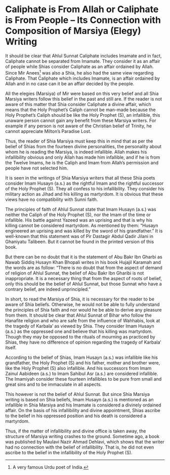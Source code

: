 Caliphate is From Allah or Caliphate is From People – Its Connection with Composition of Marsiya (Elegy) Writing
================================================================================================================

It should be clear that Ahlul Sunnat Caliphate includes Imamate and in
fact, Caliphate cannot be separated from Imamate. They consider it as an
affair of people while Shias consider Caliphate as an affair ordained by
Allah. Since Mir Anees[^1] was also a Shia, he also had the same view
regarding Caliphate. That Caliphate which includes Imamate, is an affair
ordained by Allah and in no case can it be an affair decided by the
people.

All the elegies (Marsiya) of Mir were based on this very belief and all
Shia Marsiya writers follow this belief in the past and still are. If
the reader is not aware of this matter that Shia consider Caliphate a
divine affair, which means that the Holy Prophet’s Caliph cannot be
man-made because the Holy Prophet’s Caliph should be like the Holy
Prophet (S), an infallible, this unaware person cannot gain any benefit
from these Marsiya writers. For example if any person is not aware of
the Christian belief of Trinity, he cannot appreciate Milton’s Paradise
Lost.

Thus, the reader of Shia Marsiya must keep this in mind that as per the
belief of Shias from the fourteen divine personalities, the personality
about whom he is reading the Marsiya, is indeed infallible. Allah makes
his infallibility obvious and only Allah has made him infallible, and if
he is from the Twelve Imams, he is the Caliph and Imam from Allah’s
permission and people have not selected him.

It is seen in the writings of Shia Marsiya writers that all these Shia
poets consider Imam Husayn (a.s.) as the rightful Imam and the rightful
successor of the Holy Prophet (S). They all confess to his
infallibility. They consider his military action as Jihad and his
killing as martyrdom. It is obvious that these views have no
compatibility with Sunni faith.

The principles of faith of Ahlul Sunnat state that Imam Husayn (a.s.)
was neither the Caliph of the Holy Prophet (S), nor the Imam of the time
or infallible. His battle against Yazeed was an uprising and that is why
his killing cannot be considered martyrdom. As mentioned by them:
“Husayn engineered an uprising and was killed by the sword of his
grandfather.” It is well-known that this statement was of Pir Dastagir
Abdul Qadir Jilani in Ghaniyatu Talibeen. But it cannot be found in the
printed version of this book.

But there can be no doubt that it is the statement of Abu Bakr Ibn
Gharbi as Nawab Siddiq Husayn Khan Bhopali writes in his book Hujajil
Karamah and the words are as follow: “There is no doubt that from the
aspect of demand of religion of Ahlul Sunnat, the belief of Abu Bakr Ibn
Gharibi is not inappropriate. It is a necessary thing that from the
aspect of roots of belief, only this should be the belief of Ahlul
Sunnat, but those Sunnat who have a contrary belief, are indeed
unprincipled.”

In short, to read the Marsiya of Shia, it is necessary for the reader to
be aware of Shia beliefs. Otherwise, he would not be able to fully
understand the principles of Shia faith and nor would he be able to
derive any pleasure from them. It should be clear that Ahlul Sunnat of
Bihar who follow the Hanafite religion and who are safe from the
influence of Wahhabis, look at the tragedy of Karbala’ as viewed by
Shia. They consider Imam Husayn (a.s.) as the oppressed one and believe
that his killing was martyrdom. Though they may be opposed to the
rituals of mourning as practiced by Shias, they have no difference of
opinion regarding the tragedy of Karbala’ itself.

According to the belief of Shias, Imam Husayn (a.s.) was infallible like
his grandfather, the Holy Prophet (S) and his father, mother and brother
were, like the Holy Prophet (S) also infallible. And his successors from
Imam Zainul Aabideen (a.s.) to Imam Sahibul Asr (a.s.) are considered
infallible. The Imamiyah consider these fourteen infallibles to be pure
from small and great sins and to be immaculate in all aspects.

This however is not the belief of Ahlul Sunnat. But since Shia Marsiya
writing is based on Shia beliefs, Imam Husayn (a.s.) is mentioned as an
infallible in Shia Marsiya and his Imamate is considered a divinely
ordained affair. On the basis of his infallibility and divine
appointment, Shias ascribe to the belief in his oppressed position and
his death is considered a martyrdom.

Thus, if the matter of infallibility and divine office is taken away,
the structure of Marsiya writing crashes to the ground. Sometime ago, a
book was published by Maulavi Nazir Ahmad Dehlavi, which shows that the
writer had no connection with the belief of infallibility. That is, he
did not even ascribe to the belief in the infallibility of the Holy
Prophet (S).

[^1]: A very famous Urdu poet of India.



